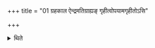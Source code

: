 +++
title = "01 ग्रहकाल ऐन्द्रमतिग्राह्यङ् गृहीत्वोपयामगृहीतोऽसि"

+++

<details><summary>थिते</summary>

ग्रहकाल ऐन्द्रमतिग्राह्यं गृहीत्वोपयामगृहीतोऽसि नृषदं त्वेति पञ्चैन्द्रानतिग्राह्यान्गृह्णाति १
</details>
